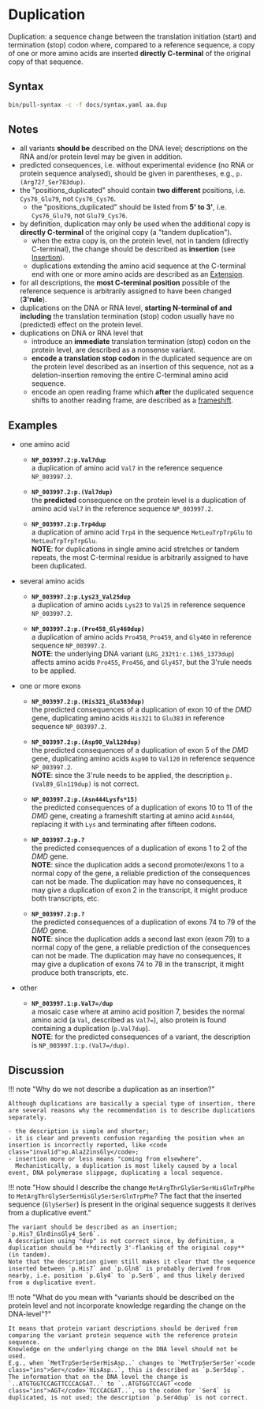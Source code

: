 # Duplication

<!-- ## Definition -->

Duplication: a sequence change between the translation initiation (start) and termination (stop) codon where, compared to a reference sequence, a copy of one or more amino acids are inserted **directly C-terminal** of the original copy of that sequence.

## Syntax

```sh exec="true"
bin/pull-syntax -c -f docs/syntax.yaml aa.dup
```

## Notes

- all variants **should be** described on the DNA level; descriptions on the RNA and/or protein level may be given in addition.
- predicted consequences, i.e. without experimental evidence (no RNA or protein sequence analysed), should be given in parentheses, e.g., `p.(Arg727_Ser783dup)`.
- the "positions_duplicated" should contain **two different** positions, i.e. `Cys76_Glu79`, not `Cys76_Cys76`.
    - the "positions_duplicated" should be listed from **5' to 3'**, i.e. `Cys76_Glu79`, not `Glu79_Cys76`.
- by definition, duplication may only be used when the additional copy is **directly C-terminal** of the original copy (a "tandem duplication").
    - when the extra copy is, on the protein level, not in tandem (directly C-terminal), the change should be described as **insertion** (see [Insertion](insertion.md)).
    - duplications extending the amino acid sequence at the C-terminal end with one or more amino acids are described as an [Extension](extension.md).
- for all descriptions, the **most C-terminal position** possible of the reference sequence is arbitrarily assigned to have been changed (**3'rule**).
- duplications on the DNA or RNA level, **starting N-terminal of and including** the translation termination (stop) codon usually have no (predicted) effect on the protein level.
- duplications on DNA or RNA level that
    - introduce an **immediate** translation termination (stop) codon on the protein level, are described as a nonsense variant.
    - **encode a translation stop codon** in the duplicated sequence are on the protein level described as an insertion of this sequence, not as a deletion-insertion removing the entire C-terminal amino acid sequence.
    - encode an open reading frame which **after** the duplicated sequence shifts to another reading frame, are described as a [frameshift](frameshift.md).

## Examples

- one amino acid
    - **`NP_003997.2:p.Val7dup`**<br>
      a duplication of amino acid `Val7` in the reference sequence `NP_003997.2`.

    - **`NP_003997.2:p.(Val7dup)`**<br>
      the **predicted** consequence on the protein level is a duplication of amino acid `Val7` in the reference sequence `NP_003997.2`.

    - **`NP_003997.2:p.Trp4dup`**<br>
      a duplication of amino acid `Trp4` in the sequence `MetLeuTrpTrpGlu` to `MetLeuTrpTrp`<code class="ins">Trp</code>`Glu`.<br>
      **NOTE**: for duplications in single amino acid stretches or tandem repeats, the most C-terminal residue is arbitrarily assigned to have been duplicated.

- several amino acids
    - **`NP_003997.2:p.Lys23_Val25dup`**<br>
      a duplication of amino acids `Lys23` to `Val25` in reference sequence `NP_003997.2`.

    - **`NP_003997.2:p.(Pro458_Gly460dup)`**<br>
      a duplication of amino acids `Pro458`, `Pro459`, and `Gly460` in reference sequence `NP_003997.2`.<br>
      **NOTE**: the underlying DNA variant (`LRG_232t1:c.1365_1373dup`) affects amino acids `Pro455`, `Pro456`, and `Gly457`, but the 3'rule needs to be applied.

- one or more exons
    - **`NP_003997.2:p.(His321_Glu383dup)`**<br>
      the predicted consequences of a duplication of exon 10 of the _DMD_ gene, duplicating amino acids `His321` to `Glu383` in reference sequence `NP_003997.2`.

    - **`NP_003997.2:p.(Asp90_Val120dup)`**<br>
      the predicted consequences of a duplication of exon 5 of the _DMD_ gene, duplicating amino acids `Asp90` to `Val120` in reference sequence `NP_003997.2`.<br>
      **NOTE**: since the 3'rule needs to be applied, the description `p.(Val89_Gln119dup)` is not correct.

    - **`NP_003997.2:p.(Asn444Lysfs*15)`**<br>
      the predicted consequences of a duplication of exons 10 to 11 of the _DMD_ gene, creating a frameshift starting at amino acid `Asn444`, replacing it with `Lys` and terminating after fifteen codons.

    - **`NP_003997.2:p.?`**<br>
      the predicted consequences of a duplication of exons 1 to 2 of the _DMD_ gene.<br>
      **NOTE**: since the duplication adds a second promoter/exons 1 to a normal copy of the gene, a reliable prediction of the consequences can not be made.
      The duplication may have no consequences, it may give a duplication of exon 2 in the transcript, it might produce both transcripts, etc.

    - **`NP_003997.2:p.?`**<br>
      the predicted consequences of a duplication of exons 74 to 79 of the _DMD_ gene.<br>
      **NOTE**: since the duplication adds a second last exon (exon 79) to a normal copy of the gene, a reliable prediction of the consequences can not be made.
      The duplication may have no consequences, it may give a duplication of exons 74 to 78 in the transcript, it might produce both transcripts, etc.

- other
    - **`NP_003997.1:p.Val7=/dup`**<br>
      a mosaic case where at amino acid position 7, besides the normal amino acid (a `Val`, described as `Val7=`), also protein is found containing a duplication (`p.Val7dup`).<br>
      **NOTE**: for the predicted consequences of a variant, the description is `NP_003997.1:p.(Val7=/dup)`.

## Discussion

!!! note "Why do we not describe a duplication as an insertion?"

    Although duplications are basically a special type of insertion, there are several reasons why the recommendation is to describe duplications separately.

    - the description is simple and shorter;
    - it is clear and prevents confusion regarding the position when an insertion is incorrectly reported, like <code class="invalid">p.Ala22insGly</code>;
    - insertion more or less means "coming from elsewhere".
      Mechanistically, a duplication is most likely caused by a local event, DNA polymerase slippage, duplicating a local sequence.

!!! note "How should I describe the change `MetArgThr`<code class="spot1">GlySerSer</code>`HisGlnTrpPhe` to `MetArgThr`<code class="spot1">GlySerSer</code>`His`<code class="ins">GlySerSer</code>`GlnTrpPhe`? The fact that the inserted sequence (<code class="ins">GlySerSer</code>) is present in the original sequence suggests it derives from a duplicative event."

    The variant should be described as an insertion; `p.His7_Gln8insGly4_Ser6`.
    A description using "dup" is not correct since, by definition, a duplication should be **directly 3'-flanking of the original copy** (in tandem).
    Note that the description given still makes it clear that the sequence inserted between `p.His7` and `p.Gln8` is probably derived from nearby, i.e. position `p.Gly4` to `p.Ser6`, and thus likely derived from a duplicative event.

!!! note "What do you mean with "variants should be described on the protein level and not incorporate knowledge regarding the change on the DNA-level"?"

    It means that protein variant descriptions should be derived from comparing the variant protein sequence with the reference protein sequence.
    Knowledge on the underlying change on the DNA level should not be used.
    E.g., when `MetTrpSerSerSerHisAsp..` changes to `MetTrpSerSerSer`<code class="ins">Ser</code>`HisAsp..`, this is described as `p.Ser5dup`.
    The information that on the DNA level the change is `..ATGTGGTCCAGTTCCCACGAT..` to `..ATGTGGTCCAGT`<code class="ins">AGT</code>`TCCCACGAT..`, so the codon for `Ser4` is duplicated, is not used; the description `p.Ser4dup` is not correct.
